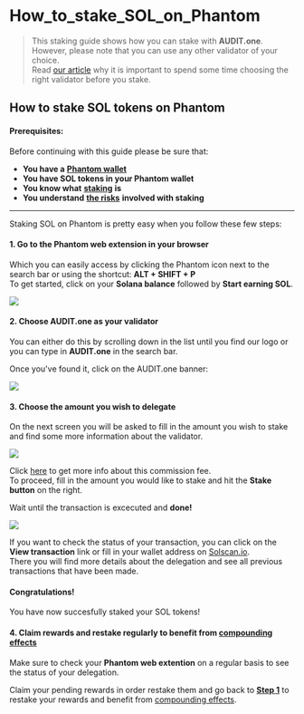 # How\_to\_stake\_SOL\_on\_Phantom

> This staking guide shows how you can stake with **AUDIT.one**.\
> However, please note that you can use any other validator of your choice.\
> Read [our article](importance\_of\_choosing\_the\_right\_validator.md) why it is important to spend some time choosing the right validator before you stake.

## How to stake SOL tokens on Phantom

#### Prerequisites:

Before continuing with this guide please be sure that:

* **You have a** [**Phantom wallet**](../crypto-wallets/how\_to\_create\_a\_phantom\_wallet.md)
* **You have SOL tokens in your Phantom wallet**
* **You know what** [**staking**](what\_is\_staking.md) **is**
* **You understand** [**the risks**](risks\_of\_staking.md) **involved with staking**

***

Staking SOL on Phantom is pretty easy when you follow these few steps:

#### **1. Go to the Phantom web extension in your browser**

Which you can easily access by clicking the Phantom icon next to the search bar or using the shortcut: **ALT + SHIFT + P**\
To get started, click on your **Solana balance** followed by **Start earning SOL**.

![](https://user-images.githubusercontent.com/95366163/148989084-41de4930-49ab-4057-a460-5e2ed6a658fa.png)

#### **2. Choose AUDIT.one as your validator**

You can either do this by scrolling down in the list until you find our logo or you can type in **AUDIT.one** in the search bar.

Once you've found it, click on the AUDIT.one banner:

![](https://user-images.githubusercontent.com/95366163/148987367-cfb9c19a-59e3-42da-9d64-c9d16a7b3e88.png)

#### **3. Choose the amount you wish to delegate**

On the next screen you will be asked to fill in the amount you wish to stake and find some more information about the validator.

![](https://user-images.githubusercontent.com/95366163/148987877-a0b1c7b8-146d-47db-9773-f2fd90e95c13.png)

Click [here](validator\_fee.md) to get more info about this commission fee.\
To proceed, fill in the amount you would like to stake and hit the **Stake button** on the right.

Wait until the transaction is excecuted and **done!**

![](https://user-images.githubusercontent.com/95366163/148989267-13cd1f40-5c72-42b7-8142-62ccb5280cba.png)

If you want to check the status of your transaction, you can click on the **View transaction** link or fill in your wallet address on [Solscan.io](https://solscan.io/).\
There you will find more details about the delegation and see all previous transactions that have been made.

#### **Congratulations!**

You have now succesfully staked your SOL tokens!

#### **4. Claim rewards and restake regularly to benefit from** [**compounding effects**](compounding\_interest.md)

Make sure to check your **Phantom web extention** on a regular basis to see the status of your delegation.

Claim your pending rewards in order restake them and go back to [**Step 1**](how\_to\_stake\_sol\_on\_phantom.md#step1) to restake your rewards and benefit from [compounding effects](compounding\_interest.md).
